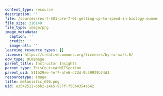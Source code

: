 ```yaml
---
content_type: resource
description: ''
file: /courses/res-7-001-pre-7-01-getting-up-to-speed-in-biology-summer-2019/e35425216bb214e5957f750b4354a642_melanistic_600.png
file_size: 316148
file_type: image/png
image_metadata:
  caption: ''
  credit: ''
  image-alt: ''
learning_resource_types: []
license: https://creativecommons.org/licenses/by-nc-sa/4.0/
ocw_type: OCWImage
parent_title: Instructor Insights
parent_type: ThisCourseAtMITSection
parent_uid: 511b29ee-4ef7-afe6-d23d-0c59929b24d1
resourcetype: Image
title: melanistic_600.png
uid: e3542521-6bb2-14e5-957f-750b4354a642
---
```

